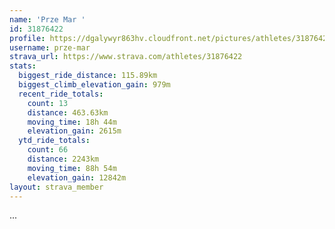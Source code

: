 ```yaml
---
name: 'Prze Mar '
id: 31876422
profile: https://dgalywyr863hv.cloudfront.net/pictures/athletes/31876422/22548952/3/large.jpg
username: prze-mar
strava_url: https://www.strava.com/athletes/31876422
stats:
  biggest_ride_distance: 115.89km
  biggest_climb_elevation_gain: 979m
  recent_ride_totals:
    count: 13
    distance: 463.63km
    moving_time: 18h 44m
    elevation_gain: 2615m
  ytd_ride_totals:
    count: 66
    distance: 2243km
    moving_time: 88h 54m
    elevation_gain: 12842m
layout: strava_member
--- 
```

...

